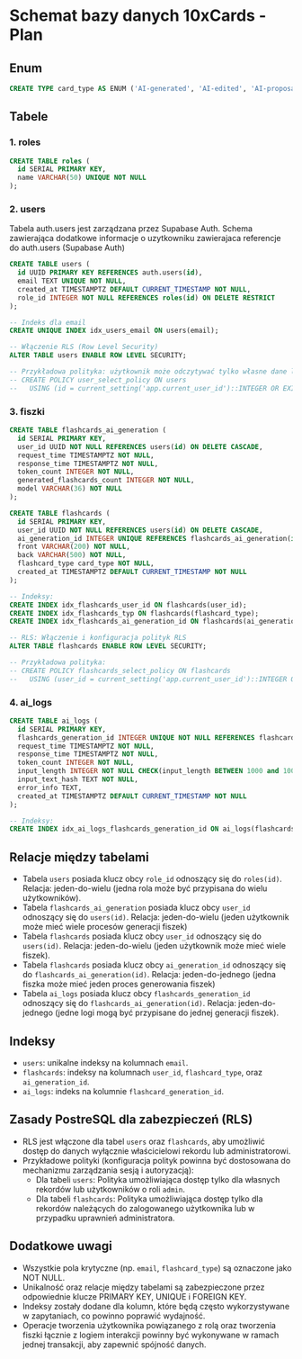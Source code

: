 # Schemat bazy danych 10xCards - Plan

## Enum
```sql
CREATE TYPE card_type AS ENUM ('AI-generated', 'AI-edited', 'AI-proposal' 'manual');
```

## Tabele

### 1. roles
```sql
CREATE TABLE roles (
  id SERIAL PRIMARY KEY,
  name VARCHAR(50) UNIQUE NOT NULL
);
```

### 2. users
Tabela auth.users jest zarządzana przez Supabase Auth.
Schema zawierająca dodatkowe informacje o uzytkowniku zawierajaca referencje do auth.users (Supabase Auth)
```sql
CREATE TABLE users (
  id UUID PRIMARY KEY REFERENCES auth.users(id),
  email TEXT UNIQUE NOT NULL,
  created_at TIMESTAMPTZ DEFAULT CURRENT_TIMESTAMP NOT NULL,
  role_id INTEGER NOT NULL REFERENCES roles(id) ON DELETE RESTRICT
);

-- Indeks dla email
CREATE UNIQUE INDEX idx_users_email ON users(email);

-- Włączenie RLS (Row Level Security)
ALTER TABLE users ENABLE ROW LEVEL SECURITY;

-- Przykładowa polityka: użytkownik może odczytywać tylko własne dane lub administratorzy
-- CREATE POLICY user_select_policy ON users
--   USING (id = current_setting('app.current_user_id')::INTEGER OR EXISTS (SELECT 1 FROM roles WHERE id = role_id AND name = 'admin'));
```

### 3. fiszki
```sql
CREATE TABLE flashcards_ai_generation (
  id SERIAL PRIMARY KEY,
  user_id UUID NOT NULL REFERENCES users(id) ON DELETE CASCADE,
  request_time TIMESTAMPTZ NOT NULL,
  response_time TIMESTAMPTZ NOT NULL,
  token_count INTEGER NOT NULL,
  generated_flashcards_count INTEGER NOT NULL,
  model VARCHAR(36) NOT NULL
);

CREATE TABLE flashcards (
  id SERIAL PRIMARY KEY,
  user_id UUID NOT NULL REFERENCES users(id) ON DELETE CASCADE,
  ai_generation_id INTEGER UNIQUE REFERENCES flashcards_ai_generation(id),
  front VARCHAR(200) NOT NULL,
  back VARCHAR(500) NOT NULL,
  flashcard_type card_type NOT NULL,
  created_at TIMESTAMPTZ DEFAULT CURRENT_TIMESTAMP NOT NULL
);

-- Indeksy:
CREATE INDEX idx_flashcards_user_id ON flashcards(user_id);
CREATE INDEX idx_flashcards_typ ON flashcards(flashcard_type);
CREATE INDEX idx_flashcards_ai_generation_id ON flashcards(ai_generation_id);

-- RLS: Włączenie i konfiguracja polityk RLS
ALTER TABLE flashcards ENABLE ROW LEVEL SECURITY;

-- Przykładowa polityka:
-- CREATE POLICY flashcards_select_policy ON flashcards
--   USING (user_id = current_setting('app.current_user_id')::INTEGER OR EXISTS (SELECT 1 FROM users u JOIN roles r ON u.role_id = r.id WHERE u.id = user_id AND r.name = 'admin'));
```

### 4. ai_logs
```sql
CREATE TABLE ai_logs (
  id SERIAL PRIMARY KEY,
  flashcards_generation_id INTEGER UNIQUE NOT NULL REFERENCES flashcards_ai_generation(id) ON DELETE CASCADE,
  request_time TIMESTAMPTZ NOT NULL,
  response_time TIMESTAMPTZ NOT NULL,
  token_count INTEGER NOT NULL,
  input_length INTEGER NOT NULL CHECK(input_length BETWEEN 1000 and 10000),
  input_text_hash TEXT NOT NULL,
  error_info TEXT,
  created_at TIMESTAMPTZ DEFAULT CURRENT_TIMESTAMP NOT NULL
);

-- Indeksy:
CREATE INDEX idx_ai_logs_flashcards_generation_id ON ai_logs(flashcards_generation_id);
```

## Relacje między tabelami
- Tabela `users` posiada klucz obcy `role_id` odnoszący się do `roles(id)`. Relacja: jeden-do-wielu (jedna rola może być przypisana do wielu użytkowników).
- Tabela `flashcards_ai_generation` posiada klucz obcy `user_id` odnoszący się do `users(id)`. Relacja: jeden-do-wielu (jeden użytkownik może mieć wiele procesów generacji fiszek)
- Tabela `flashcards` posiada klucz obcy `user_id` odnoszący się do `users(id)`. Relacja: jeden-do-wielu (jeden użytkownik może mieć wiele fiszek).
- Tabela `flashcards` posiada klucz obcy `ai_generation_id` odnoszący się do `flashcards_ai_generation(id)`. Relacja: jeden-do-jednego (jedna fiszka może mieć jeden proces generowania fiszek)
- Tabela `ai_logs` posiada klucz obcy `flashcards_generation_id` odnoszący się do `flashcards_ai_generation(id)`. Relacja: jeden-do-jednego (jedne logi mogą być przypisane do jednej generacji fiszek).

## Indeksy
- `users`: unikalne indeksy na kolumnach `email`.
- `flashcards`: indeksy na kolumnach `user_id`, `flashcard_type`, oraz `ai_generation_id`.
- `ai_logs`: indeks na kolumnie `flashcard_generation_id`.

## Zasady PostreSQL dla zabezpieczeń (RLS)
- RLS jest włączone dla tabel `users` oraz `flashcards`, aby umożliwić dostęp do danych wyłącznie właścicielowi rekordu lub administratorowi.
- Przykładowe polityki (konfiguracja polityk powinna być dostosowana do mechanizmu zarządzania sesją i autoryzacją):
  - Dla tabeli `users`: Polityka umożliwiająca dostęp tylko dla własnych rekordów lub użytkowników o roli `admin`.
  - Dla tabeli `flashcards`: Polityka umożliwiająca dostęp tylko dla rekordów należących do zalogowanego użytkownika lub w przypadku uprawnień administratora.

## Dodatkowe uwagi
- Wszystkie pola krytyczne (np. `email`, `flashcard_type`) są oznaczone jako NOT NULL.
- Unikalność oraz relacje między tabelami są zabezpieczone przez odpowiednie klucze PRIMARY KEY, UNIQUE i FOREIGN KEY.
- Indeksy zostały dodane dla kolumn, które będą często wykorzystywane w zapytaniach, co powinno poprawić wydajność.
- Operacje tworzenia użytkownika powiązanego z rolą oraz tworzenia fiszki łącznie z logiem interakcji powinny być wykonywane w ramach jednej transakcji, aby zapewnić spójność danych.
